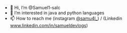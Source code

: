 - 👋 Hi, I’m @Samuel1-salc
- 👀 I’m interested in java and python languages
- 📫 How to reach me (instagram [@samu4l_](https://www.instagram.com/samu4l_?igsh=cncwM3psdWJlMmU2&utm_source=qr)) / (Linkedin www.linkedin.com/in/samueldevlogs)

<!---
Samuel1-salc/Samuel1-salc is a ✨ special ✨ repository because its `README.md` (this file) appears on your GitHub profile.
You can click the Preview link to take a look at your changes.
--->
